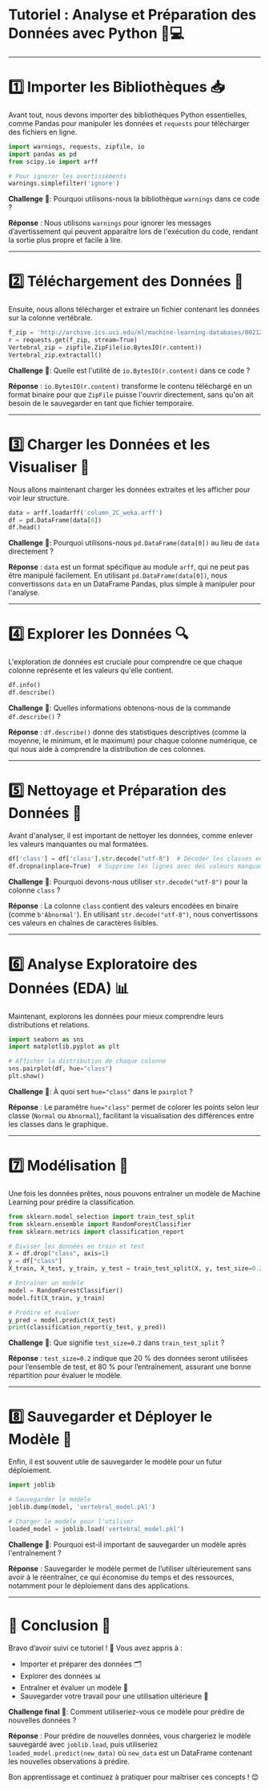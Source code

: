 # Tutoriel : Analyse et Préparation des Données avec Python 🐍💻

---

# 1️⃣ Importer les Bibliothèques 📥

Avant tout, nous devons importer des bibliothèques Python essentielles, comme Pandas pour manipuler les données et `requests` pour télécharger des fichiers en ligne.

```python
import warnings, requests, zipfile, io
import pandas as pd
from scipy.io import arff

# Pour ignorer les avertissements
warnings.simplefilter('ignore')
```

**Challenge** 🌟: Pourquoi utilisons-nous la bibliothèque `warnings` dans ce code ?

**Réponse** : Nous utilisons `warnings` pour ignorer les messages d’avertissement qui peuvent apparaître lors de l'exécution du code, rendant la sortie plus propre et facile à lire.

---

# 2️⃣ Téléchargement des Données 💾

Ensuite, nous allons télécharger et extraire un fichier contenant les données sur la colonne vertébrale.

```python
f_zip = 'http://archive.ics.uci.edu/ml/machine-learning-databases/00212/vertebral_column_data.zip'
r = requests.get(f_zip, stream=True)
Vertebral_zip = zipfile.ZipFile(io.BytesIO(r.content))
Vertebral_zip.extractall()
```

**Challenge** 🌟: Quelle est l'utilité de `io.BytesIO(r.content)` dans ce code ?

**Réponse** : `io.BytesIO(r.content)` transforme le contenu téléchargé en un format binaire pour que `ZipFile` puisse l'ouvrir directement, sans qu'on ait besoin de le sauvegarder en tant que fichier temporaire.

---

# 3️⃣ Charger les Données et les Visualiser 👀

Nous allons maintenant charger les données extraites et les afficher pour voir leur structure.

```python
data = arff.loadarff('column_2C_weka.arff')
df = pd.DataFrame(data[0])
df.head()
```

**Challenge** 🌟: Pourquoi utilisons-nous `pd.DataFrame(data[0])` au lieu de `data` directement ?

**Réponse** : `data` est un format spécifique au module `arff`, qui ne peut pas être manipulé facilement. En utilisant `pd.DataFrame(data[0])`, nous convertissons `data` en un DataFrame Pandas, plus simple à manipuler pour l'analyse.

---

# 4️⃣ Explorer les Données 🔍

L'exploration de données est cruciale pour comprendre ce que chaque colonne représente et les valeurs qu'elle contient.

```python
df.info()
df.describe()
```

**Challenge** 🌟: Quelles informations obtenons-nous de la commande `df.describe()` ?

**Réponse** : `df.describe()` donne des statistiques descriptives (comme la moyenne, le minimum, et le maximum) pour chaque colonne numérique, ce qui nous aide à comprendre la distribution de ces colonnes.

---

# 5️⃣ Nettoyage et Préparation des Données 🧹

Avant d'analyser, il est important de nettoyer les données, comme enlever les valeurs manquantes ou mal formatées.

```python
df['class'] = df['class'].str.decode("utf-8")  # Décoder les classes en texte lisible
df.dropna(inplace=True)  # Supprime les lignes avec des valeurs manquantes
```

**Challenge** 🌟: Pourquoi devons-nous utiliser `str.decode("utf-8")` pour la colonne `class` ?

**Réponse** : La colonne `class` contient des valeurs encodées en binaire (comme `b'Abnormal'`). En utilisant `str.decode("utf-8")`, nous convertissons ces valeurs en chaînes de caractères lisibles.

---

# 6️⃣ Analyse Exploratoire des Données (EDA) 📊

Maintenant, explorons les données pour mieux comprendre leurs distributions et relations.

```python
import seaborn as sns
import matplotlib.pyplot as plt

# Afficher la distribution de chaque colonne
sns.pairplot(df, hue="class")
plt.show()
```

**Challenge** 🌟: À quoi sert `hue="class"` dans le `pairplot` ?

**Réponse** : Le paramètre `hue="class"` permet de colorer les points selon leur classe (`Normal` ou `Abnormal`), facilitant la visualisation des différences entre les classes dans le graphique.

---

# 7️⃣ Modélisation 🧠

Une fois les données prêtes, nous pouvons entraîner un modèle de Machine Learning pour prédire la classification.

```python
from sklearn.model_selection import train_test_split
from sklearn.ensemble import RandomForestClassifier
from sklearn.metrics import classification_report

# Diviser les données en train et test
X = df.drop("class", axis=1)
y = df["class"]
X_train, X_test, y_train, y_test = train_test_split(X, y, test_size=0.2, random_state=42)

# Entraîner un modèle
model = RandomForestClassifier()
model.fit(X_train, y_train)

# Prédire et évaluer
y_pred = model.predict(X_test)
print(classification_report(y_test, y_pred))
```

**Challenge** 🌟: Que signifie `test_size=0.2` dans `train_test_split` ?

**Réponse** : `test_size=0.2` indique que 20 % des données seront utilisées pour l’ensemble de test, et 80 % pour l’entraînement, assurant une bonne répartition pour évaluer le modèle.

---

# 8️⃣ Sauvegarder et Déployer le Modèle 🚀

Enfin, il est souvent utile de sauvegarder le modèle pour un futur déploiement.

```python
import joblib

# Sauvegarder le modèle
joblib.dump(model, 'vertebral_model.pkl')

# Charger le modèle pour l'utiliser
loaded_model = joblib.load('vertebral_model.pkl')
```

**Challenge** 🌟: Pourquoi est-il important de sauvegarder un modèle après l'entraînement ?

**Réponse** : Sauvegarder le modèle permet de l’utiliser ultérieurement sans avoir à le réentraîner, ce qui économise du temps et des ressources, notamment pour le déploiement dans des applications.

---

# 🚀 Conclusion 🎉

Bravo d’avoir suivi ce tutoriel ! 👏 Vous avez appris à :
- Importer et préparer des données 🗂️
- Explorer des données 📊
- Entraîner et évaluer un modèle 🧠
- Sauvegarder votre travail pour une utilisation ultérieure 💾

**Challenge final** 🌟: Comment utiliseriez-vous ce modèle pour prédire de nouvelles données ?

**Réponse** : Pour prédire de nouvelles données, vous chargeriez le modèle sauvegardé avec `joblib.load`, puis utiliseriez `loaded_model.predict(new_data)` où `new_data` est un DataFrame contenant les nouvelles observations à prédire. 

Bon apprentissage et continuez à pratiquer pour maîtriser ces concepts ! 😊
